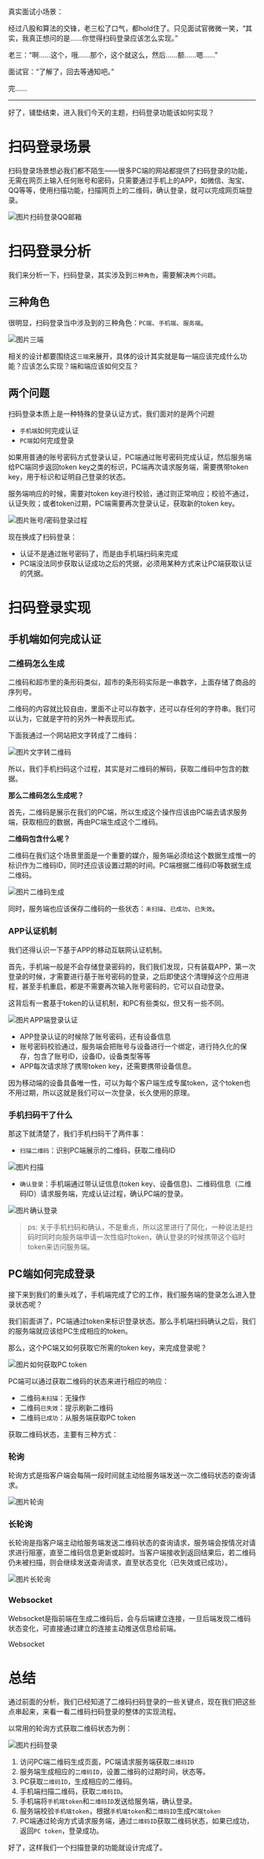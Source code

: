 真实面试小场景：

经过八股和算法的交锋，老三松了口气，都hold住了。只见面试官微微一笑，“其实，我真正想问的是……你觉得扫码登录应该怎么实现。”

老三：“啊……这个，哦……那个，这个就这么，然后……额……嗯……”

面试官：“了解了，回去等通知吧。”

完……

------

好了，铺垫结束，进入我们今天的主题，扫码登录功能该如何实现？

# 扫码登录场景

扫码登录场景想必我们都不陌生——很多PC端的网站都提供了扫码登录的功能，无需在网页上输入任何账号和密码，只需要通过手机上的APP，如微信、淘宝、QQ等等，使用扫描功能，扫描网页上的二维码，确认登录，就可以完成网页端登录。

![图片](https://mmbiz.qpic.cn/mmbiz_png/PMZOEonJxWeSAgWH1JTdm4NprXQRglFYnton5tia1SzzVw1pvja4VnJ4iauGxE4LAvog6iaeOuVvSxzcOM6X0HMnA/640?wx_fmt=png&wxfrom=5&wx_lazy=1&wx_co=1)扫码登录QQ邮箱

# 扫码登录分析

我们来分析一下，扫码登录，其实涉及到`三种角色`，需要解决`两个问题`。

## 三种角色

很明显，扫码登录当中涉及到的三种角色：`PC端`、`手机端`、`服务端`。

![图片](https://mmbiz.qpic.cn/mmbiz_png/PMZOEonJxWeSAgWH1JTdm4NprXQRglFYb6ibpf87nOdW1icfibvwzKCm1sNicgc9DDN0PKYkwTN0leA1YmHcZwhGKg/640?wx_fmt=png&wxfrom=5&wx_lazy=1&wx_co=1)三端

相关的设计都要围绕这`三端`来展开，具体的设计其实就是每一端应该完成什么功能？应该怎么实现？端和端应该如何交互？

## 两个问题

扫码登录本质上是一种特殊的登录认证方式，我们面对的是两个问题

- `手机端`如何完成认证
- `PC端`如何完成登录

如果用普通的账号密码方式登录认证，PC端通过账号密码完成认证，然后服务端给PC端同步返回token key之类的标识，PC端再次请求服务端，需要携带token key，用于标识和证明自己登录的状态。

服务端响应的时候，需要对token key进行校验，通过则正常响应；校验不通过，认证失败；或者token过期，PC端需要再次登录认证，获取新的token key。

![图片](https://mmbiz.qpic.cn/mmbiz_png/PMZOEonJxWeSAgWH1JTdm4NprXQRglFYG0xsFo4oMwOL4Jia9Lcfjcib2XqbNdOWlysnq1PTJ4dVztRVEqsWnwlw/640?wx_fmt=png&wxfrom=5&wx_lazy=1&wx_co=1)账号/密码登录过程

现在换成了扫码登录：

- 认证不是通过账号密码了，而是由手机端扫码来完成
- PC端没法同步获取认证成功之后的凭据，必须用某种方式来让PC端获取认证的凭据。

# 扫码登录实现

## 手机端如何完成认证

### 二维码怎么生成

二维码和超市里的条形码类似，超市的条形码实际是一串数字，上面存储了商品的序列号。

二维码的内容就比较自由，里面不止可以存数字，还可以存任何的字符串。我们可以认为，它就是字符的另外一种表现形式。

下面我通过一个网站把文字转成了二维码：

![图片](https://mmbiz.qpic.cn/mmbiz_png/PMZOEonJxWeSAgWH1JTdm4NprXQRglFYMYJWbEO0JWGSuQpLKRWf1ficcedSjXOPp8cibLYGsJbSHrm2AsPFWU2g/640?wx_fmt=png&wxfrom=5&wx_lazy=1&wx_co=1)文字转二维码

所以，我们手机扫码这个过程，其实是对二维码的解码，获取二维码中包含的数据。

**那么二维码怎么生成呢？**

首先，二维码是展示在我们的PC端，所以生成这个操作应该由PC端去请求服务端，获取相应的数据，再由PC端生成这个二维码。

**二维码包含什么呢？**

二维码在我们这个场景里面是一个重要的媒介，服务端必须给这个数据生成惟一的标识作为二维码ID，同时还应该设置过期的时间。PC端根据二维码ID等数据生成二维码。

![图片](https://mmbiz.qpic.cn/mmbiz_png/PMZOEonJxWeSAgWH1JTdm4NprXQRglFY0xuw98W2xgTlH09ggcmeNZzib5qCBz0DXYMia3icMzC3ClDaFquOvIXFw/640?wx_fmt=png&wxfrom=5&wx_lazy=1&wx_co=1)二维码生成

同时，服务端也应该保存二维码的一些状态：`未扫描`、`已成功`、`已失效`。

### APP认证机制

我们还得认识一下基于APP的移动互联网认证机制。

首先，手机端一般是不会存储登录密码的，我们我们发现，只有装载APP，第一次登录的时候，才需要进行基于账号密码的登录，之后即使这个清理掉这个应用进程，甚至手机重启，都是不需要再次输入账号密码的，它可以自动登录。

这背后有一套基于token的认证机制，和PC有些类似，但又有一些不同。

![图片](https://mmbiz.qpic.cn/mmbiz_png/PMZOEonJxWeSAgWH1JTdm4NprXQRglFYmibEbAmga8JibjqPTNFmFiap1UC3hG9libfH0VXlKeG66nfUEpaibvOOJ4w/640?wx_fmt=png&wxfrom=5&wx_lazy=1&wx_co=1)APP端登录认证

- APP登录认证的时候除了账号密码，还有设备信息
- 账号密码校验通过，服务端会把账号与设备进行一个绑定，进行持久化的保存，包含了账号ID，设备ID，设备类型等等
- APP每次请求除了携带token key，还需要携带设备信息。

因为移动端的设备具备唯一性，可以为每个客户端生成专属token，这个token也不用过期，所以这就是我们可以一次登录，长久使用的原理。

### 手机扫码干了什么

那这下就清楚了，我们手机扫码干了两件事：

- `扫描二维码`：识别PC端展示的二维码，获取二维码ID

![图片](https://mmbiz.qpic.cn/mmbiz_png/PMZOEonJxWeSAgWH1JTdm4NprXQRglFYYsZ05EcpVwwicO5lQ4LuM3W5rrSXBoPfWCzCRzkD9n7z8yOxWW5sTtQ/640?wx_fmt=png&wxfrom=5&wx_lazy=1&wx_co=1)扫描

- `确认登录`：手机端通过带认证信息(token key、设备信息)、二维码信息（二维码ID）请求服务端，完成认证过程，确认PC端的登录。

![图片](https://mmbiz.qpic.cn/mmbiz_png/PMZOEonJxWeSAgWH1JTdm4NprXQRglFYWwoKuibNCvuCd4KUmIenHsjyMMdLneka1Ikd1JC8eEhYJ5y22GuKKwg/640?wx_fmt=png&wxfrom=5&wx_lazy=1&wx_co=1)确认登录

> ps: 关于手机扫码和确认，不是重点，所以这里进行了简化，一种说法是扫码时同时向服务端申请一次性临时token，确认登录的时候携带这个临时token来访问服务端。

## PC端如何完成登录

接下来到我们的重头戏了，手机端完成了它的工作，我们服务端的登录怎么进入登录状态呢？

我们前面讲了，PC端通过token来标识登录状态。那么手机端扫码确认之后，我们的服务端就应该给PC生成相应的token。

那么，这个PC端又如何获取它所需的token key，来完成登录呢？

![图片](https://mmbiz.qpic.cn/mmbiz_png/PMZOEonJxWeSAgWH1JTdm4NprXQRglFYelQZ2HRHmUUl4B7x8ZF0AtRhJtRGbQibH5wyvpc4ib24G8ayMKPOsScw/640?wx_fmt=png&wxfrom=5&wx_lazy=1&wx_co=1)如何获取PC token

PC端可以通过获取二维码的状态来进行相应的响应：

- 二维码`未扫描`：无操作
- 二维码`已失效`：提示刷新二维码
- 二维码`已成功`：从服务端获取PC token

获取二维码状态，主要有三种方式：

### 轮询

轮询方式是指客户端会每隔一段时间就主动给服务端发送一次二维码状态的查询请求。

![图片](https://mmbiz.qpic.cn/mmbiz_png/PMZOEonJxWeSAgWH1JTdm4NprXQRglFYbqeHtPdR0po3SibZ65keGOuDtxTDOcHZx3TKFsicc8P7kc1FmNsspnoA/640?wx_fmt=png&wxfrom=5&wx_lazy=1&wx_co=1)轮询

### 长轮询

长轮询是指客户端主动给服务端发送二维码状态的查询请求，服务端会按情况对请求进行阻塞，直至二维码信息更新或超时。当客户端接收到返回结果后，若二维码仍未被扫描，则会继续发送查询请求，直至状态变化（已失效或已成功）。

![图片](https://mmbiz.qpic.cn/mmbiz_png/PMZOEonJxWeSAgWH1JTdm4NprXQRglFYW1CnPTMzZ95WYQRU7Dt6a2FibakCkY3gNicH6GHul7IklMUMm9N0lVgg/640?wx_fmt=png&wxfrom=5&wx_lazy=1&wx_co=1)长轮询

### Websocket

Websocket是指前端在生成二维码后，会与后端建立连接，一旦后端发现二维码状态变化，可直接通过建立的连接主动推送信息给前端。

Websocket

# 总结

通过前面的分析，我们已经知道了二维码扫码登录的一些关键点，现在我们把这些点串起来，来看一看二维码扫码登录的整体的实现流程。

以常用的轮询方式获取二维码状态为例：

![图片](https://mmbiz.qpic.cn/mmbiz_png/PMZOEonJxWeSAgWH1JTdm4NprXQRglFYZVhy0BlMoBf4vnG1rVZgMb0LLQycibPh1Ixgwd6hOdnt24H8wibX3m5A/640?wx_fmt=png&wxfrom=5&wx_lazy=1&wx_co=1)扫码登录

1. 访问PC端二维码生成页面，PC端请求服务端获取`二维码ID`
2. 服务端生成相应的`二维码ID`，设置二维码的过期时间，状态等。
3. PC获取`二维码ID`，生成相应的二维码。
4. 手机端扫描二维码，获取`二维码ID`。
5. 手机端将`手机端token`和`二维码ID`发送给服务端，确认登录。
6. 服务端校验`手机端token`，根据`手机端token`和`二维码ID`生成`PC端token`
7. PC端通过轮询方式请求服务端，通过`二维码ID`获取二维码状态，如果已成功，返回`PC token`，登录成功。

好了，这样我们一个扫描登录的功能就设计完成了。